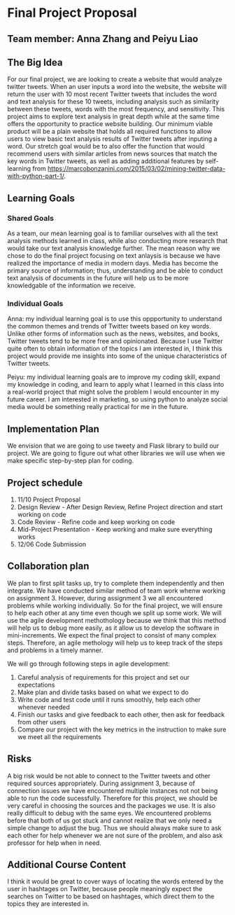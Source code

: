 # Final Project Proposal

## Team member: Anna Zhang and Peiyu Liao

## The Big Idea 


For our final project, we are looking to create a website that would analyze twitter tweets. When an user inputs a word into the website, the website will return the user with 10 most recent Twitter tweets that includes the word and text analysis for these 10 tweets, including analysis such as similarity between these tweets, words with the most frequency, and sensitivity. This project aims to explore text analysis in great depth while at the same time offers the opportunity to practice website building. Our minimum viable product will be a plain website that holds all required functions to allow users to view basic text analysis results of Twitter tweets after inputing a word. Our stretch goal would be to also offer the function that would recommend users with similar articles from news sources that match the key words in Twitter tweets, as well as adding additional features by self-learning from https://marcobonzanini.com/2015/03/02/mining-twitter-data-with-python-part-1/.

## Learning Goals
### Shared Goals

As a team, our mean learning goal is to familiar ourselves with all the text analysis methods learned in class, while also conducting more research that would take our text analysis knowledge further. The mean reason why we chose to do the final project focusing on text anlaysis is because we have realized the importance of media in modern days. Media has become the primary source of information; thus, understanding and be able to conduct text analysis of documents in the future will help us to be more knowledgable of the information we receive.

### Individual Goals

Anna: my individual learning goal is to use this oppportunity to understand the common themes and trends of Twitter tweets based on key words. Unlike other forms of information such as the news, websites, and books, Twitter tweets tend to be more free and opinionated. Because I use Twitter quite often to obtain information of the topics I am interested in, I think this project would provide me insights into some of the unique characteristics of Twitter tweets.

Peiyu: my individual learning goals are to improve my coding skill, expand my knowledge in coding, and learn to apply what I learned in this class into a real-world project that might solve the problem I would encounter in my future career. I am interested in marketing, so using python to analyze social media would be something really practical for me in the future.

## Implementation Plan

We envision that we are going to use tweety and Flask library to build our project. We are going to figure out what other libraries we will use when we make specific step-by-step plan for coding.

## Project schedule 

1. 11/10 Project Proposal
2. Design Review - After Design Review, Refine Project direction and start working on code
3. Code Review - Refine code and keep working on code
4. Mid-Project Presentation - Keep working and make sure everything works
5. 12/06 Code Submission

## Collaboration plan

We plan to first split tasks up, try to complete them independently and then integrate. We have conducted similar method of team work whenw working on assignment 3. However, during assignment 3 we all encountered problems while working individually. So for the final project, we will ensure to help each other at any time even though we split up some work. We will use the agile development methothology because we think that this method will help us to debug more easily, as it allow us to develop the software in mini-increments. We expect the final project to consist of many complex steps. Therefore, an agile methology will help us to keep track of the steps and problems in a timely manner. 

We will go through following steps in agile development:
1. Careful analysis of requirements for this project and set our expectations
2. Make plan and divide tasks based on what we expect to do
3. Write code and test code until it runs smoothly, help each other whenever needed
4. Finish our tasks and give feedback to each other, then ask for feedback from other users
5. Compare our project with the key metrics in the instruction to make sure we meet all the requirements

## Risks

A big risk would be not able to connect to the Twitter tweets and other required sources appropriately. During assignment 3, because of connection issues we have encountered multiple instances not not being able to run the code sucessfully. Therefore for this project, we should be very careful in choosing the sources and the packages we use. It is also really difficult to debug with the same eyes. We encountered problems before that both of us got stuck and cannot realize that we only need a simple change to adjust the bug. Thus we should always make sure to ask each other for help whenever we are not sure of the problem, and also ask professor for help when in need. 

## Additional Course Content

I think it would be great to cover ways of locating the words entered by the user in hashtages on Twitter, because people meaningly expect the searches on Twitter to be based on hashtages, which direct them to the topics they are interested in.


